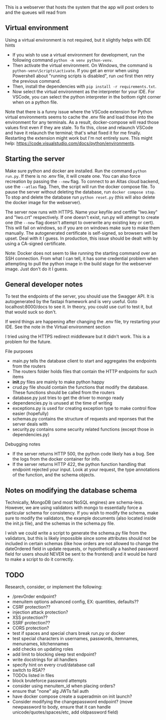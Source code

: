 This is a webserver that hosts the system that the app will post orders to and the queues will read from

## Virtual environment
Using a virtual environment is not required, but it slightly helps with IDE hints

- If you wish to use a virtual environment for development, run the following command `python -m venv python-venv`.
- Then activate the virtual environment. On Windows, the command is `python-venv\Scripts\activate`. If you get an error when using Powershell about "running scripts is disabled", run `cmd` first then retry the previous command.
- Then, install the dependencies with `pip install -r requirements.txt`.
- Now select the virtual environment as the interpreter for your IDE. For VSCode, you can select the python interpreter in the bottom right corner when on a python file.

Note that there is a funny issue where the VSCode extension for Python virtual environments seems to cache the .env file and load those into the environment for any terminals. As a result, docker-compose will read those values first even if they are stale. To fix this, close and relaunch VSCode and have it relaunch the terminal; that's what fixed it for me finally. Restarting the extension might work but I'm not entirely sure. This might help: https://code.visualstudio.com/docs/python/environments.

## Starting the server

Make sure python and docker are installed. Run the command `python run.py`. If there is no .env file, it will create one. You can also force recreation by passing the `--new` flag. To connect to an Altas cloud backend, use the `--atlas` flag. Then, the script will run the docker compose file. To pause the server without deleting the database, run `docker compose stop`. To stop and delete the database run `python reset.py` (this will also delete the docker image for the webserver).

The server now runs with HTTPS. Name your keyfile and certfile "lwo.key" and "lwo.crt" respectively. If one doesn't exist, run.py will attempt to create one (the `--new` flag doesn't attempt to overwrite any existing key or cert). This will fail on windows, so if you are on windows make sure to make them manually.
The autogenerated certificate is self-signed, so browsers will be upset. Deal with it I guess. In production, this issue should be dealt with by using a CA-signed certificate.

Note: Docker does not seem to like running the starting command over an SSH connection. From what I can tell, it has some credential problem when attempting to pull the python image in the build stage for the webserver image. Just don't do it I guess.

## General developer notes

To test the endpoints of the server, you should use the Swagger API. It is autogenerated by the fastapi framework and is very useful. Goto localhost:8000/docs to see it. In theory, you could use curl to test it, but that would suck so don't.

If weird things are happening after changing the .env file, try restarting your IDE. See the note in the Virtual environment section

I tried using the HTTPS redirect middleware but it didn't work. This is a problem for the future.

File purposes
- main.py tells the database client to start and aggregates the endpoints from the routers
- The routers folder holds files that contain the HTTP endpoints for such items
- __init__.py files are mainly to make python happy
- crud.py file should contain the functions that modify the database. These functions should be called from the routers
- database.py just tries to get the driver to mongo ready
- dependencies.py is unused at the time of writing
- exceptions.py is used for creating exception type to make control flow easier (hopefully)
- schemas.py contains the structure of requests and reponses that the server deals with
- security.py contains some security related functions (except those in dependencies.py)

Debugging notes
- If the server returns HTTP 500, the python code likely has a bug. See the logs from the docker container for info.
- If the server returns HTTP 422, the python function handling that endpoint rejected your input. Look at your request, the type annotations of the function, and the schema objects.

## Notes on modifying the database schema

Technically, MongoDB (and most NoSQL engines) are schema-less. However, we are using validators with mongo to essentially force a particular schema for consistency.
If you wish to modify the schema, make sure to modify the validators, the example documents (also located inside the init.js file), and the schemas in the schema.py file.

I wish we could write a script to generate the schema.py file from the validators, but this is likely impossible since some attributes should not be included in certain schemas (like how orders are not allowed to change the dateOrdered field in update requests, or hypothetically a hashed password field for users should NEVER be sent to the frontend) and it would be hard to make a script to do it correctly.

## TODO

Research, consider, or implement the following:
* /prevOrder endpoint?
* menuitem options advanced config, EX: quantities, defaults??
* CSRF protection??
* injection attack protection?
* XSS protection??
* SSRF protection??
* CORS protection?
* test if spaces and special chars break run.py or docker
* test special characters in usernames, passwords, itemnames, menunames, kitchennames
* add checks on updating roles
* add limit to blocking sleep test endpoint?
* write docstrings for all handlers
* specify hint on every crud/database call
* switch to RSA??
* TODOs listed in files
* block bruteforce password attempts
* consider using menuitem_id when placing orders?
* ensure that "none" alg JWTs fail auth
* have docker compose create a superadmin on init launch?
* Consider modifying the changepassword endpoint? (move newpassword to body, ensure that it can handle unicode/quotes/spaces/etc, add oldpassword field)
